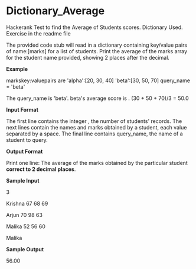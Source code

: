 # Dictionary_Average

Hackerank Test to find the Average of Students scores. Dictionary Used. Exercise in the readme file

The provided code stub will read in a dictionary containing key/value pairs of name:[marks] for a list of students. Print the average of the marks array for the student name provided, showing 2 places after the decimal.

**Example**

markskey:valuepairs are
'alpha':[20, 30, 40]
'beta':[30, 50, 70]
query_name = 'beta'

The query_name is 'beta'. beta's average score is .
(30 + 50 + 70)/3 = 50.0

**Input Format**

The first line contains the integer , the number of students' records. The next  lines contain the names and marks obtained by a student, each value separated by a space. The final line contains query_name, the name of a student to query.

**Output Format**

Print one line: The average of the marks obtained by the particular student **correct to 2 decimal places**.

**Sample Input**

3

Krishna 67 68 69

Arjun 70 98 63

Malika 52 56 60


Malika

**Sample Output**

56.00
